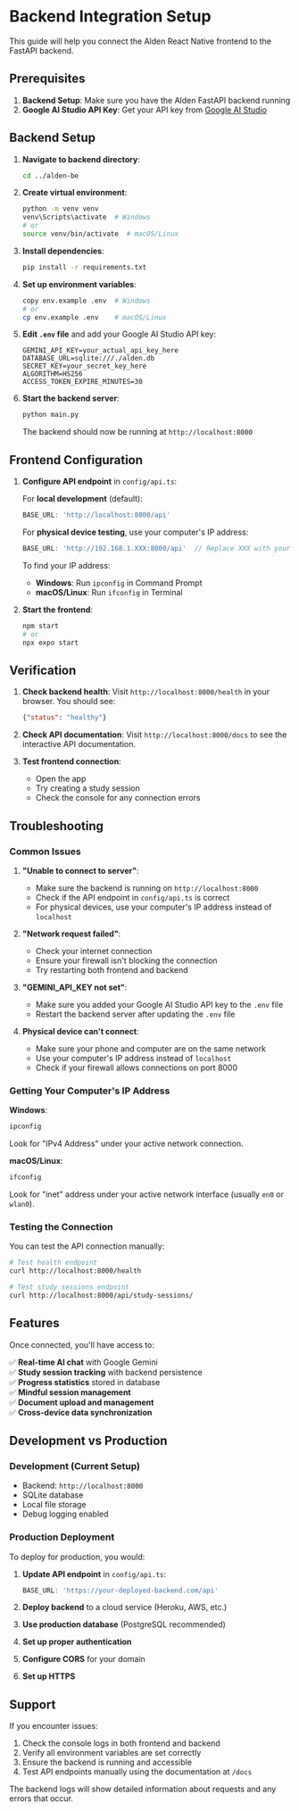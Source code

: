 # Backend Integration Setup

This guide will help you connect the Alden React Native frontend to the FastAPI backend.

## Prerequisites

1. **Backend Setup**: Make sure you have the Alden FastAPI backend running
2. **Google AI Studio API Key**: Get your API key from [Google AI Studio](https://aistudio.google.com/)

## Backend Setup

1. **Navigate to backend directory**:
   ```bash
   cd ../alden-be
   ```

2. **Create virtual environment**:
   ```bash
   python -m venv venv
   venv\Scripts\activate  # Windows
   # or
   source venv/bin/activate  # macOS/Linux
   ```

3. **Install dependencies**:
   ```bash
   pip install -r requirements.txt
   ```

4. **Set up environment variables**:
   ```bash
   copy env.example .env  # Windows
   # or
   cp env.example .env    # macOS/Linux
   ```

5. **Edit `.env` file** and add your Google AI Studio API key:
   ```
   GEMINI_API_KEY=your_actual_api_key_here
   DATABASE_URL=sqlite:///./alden.db
   SECRET_KEY=your_secret_key_here
   ALGORITHM=HS256
   ACCESS_TOKEN_EXPIRE_MINUTES=30
   ```

6. **Start the backend server**:
   ```bash
   python main.py
   ```
   
   The backend should now be running at `http://localhost:8000`

## Frontend Configuration

1. **Configure API endpoint** in `config/api.ts`:
   
   For **local development** (default):
   ```typescript
   BASE_URL: 'http://localhost:8000/api'
   ```
   
   For **physical device testing**, use your computer's IP address:
   ```typescript
   BASE_URL: 'http://192.168.1.XXX:8000/api'  // Replace XXX with your IP
   ```
   
   To find your IP address:
   - **Windows**: Run `ipconfig` in Command Prompt
   - **macOS/Linux**: Run `ifconfig` in Terminal

2. **Start the frontend**:
   ```bash
   npm start
   # or
   npx expo start
   ```

## Verification

1. **Check backend health**:
   Visit `http://localhost:8000/health` in your browser. You should see:
   ```json
   {"status": "healthy"}
   ```

2. **Check API documentation**:
   Visit `http://localhost:8000/docs` to see the interactive API documentation.

3. **Test frontend connection**:
   - Open the app
   - Try creating a study session
   - Check the console for any connection errors

## Troubleshooting

### Common Issues

1. **"Unable to connect to server"**:
   - Make sure the backend is running on `http://localhost:8000`
   - Check if the API endpoint in `config/api.ts` is correct
   - For physical devices, use your computer's IP address instead of `localhost`

2. **"Network request failed"**:
   - Check your internet connection
   - Ensure your firewall isn't blocking the connection
   - Try restarting both frontend and backend

3. **"GEMINI_API_KEY not set"**:
   - Make sure you added your Google AI Studio API key to the `.env` file
   - Restart the backend server after updating the `.env` file

4. **Physical device can't connect**:
   - Make sure your phone and computer are on the same network
   - Use your computer's IP address instead of `localhost`
   - Check if your firewall allows connections on port 8000

### Getting Your Computer's IP Address

**Windows**:
```bash
ipconfig
```
Look for "IPv4 Address" under your active network connection.

**macOS/Linux**:
```bash
ifconfig
```
Look for "inet" address under your active network interface (usually `en0` or `wlan0`).

### Testing the Connection

You can test the API connection manually:

```bash
# Test health endpoint
curl http://localhost:8000/health

# Test study sessions endpoint
curl http://localhost:8000/api/study-sessions/
```

## Features

Once connected, you'll have access to:

✅ **Real-time AI chat** with Google Gemini  
✅ **Study session tracking** with backend persistence  
✅ **Progress statistics** stored in database  
✅ **Mindful session management**  
✅ **Document upload and management**  
✅ **Cross-device data synchronization**  

## Development vs Production

### Development (Current Setup)
- Backend: `http://localhost:8000`
- SQLite database
- Local file storage
- Debug logging enabled

### Production Deployment
To deploy for production, you would:

1. **Update API endpoint** in `config/api.ts`:
   ```typescript
   BASE_URL: 'https://your-deployed-backend.com/api'
   ```

2. **Deploy backend** to a cloud service (Heroku, AWS, etc.)
3. **Use production database** (PostgreSQL recommended)
4. **Set up proper authentication**
5. **Configure CORS** for your domain
6. **Set up HTTPS**

## Support

If you encounter issues:

1. Check the console logs in both frontend and backend
2. Verify all environment variables are set correctly
3. Ensure the backend is running and accessible
4. Test API endpoints manually using the documentation at `/docs`

The backend logs will show detailed information about requests and any errors that occur. 